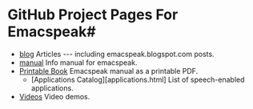 # GitHub Project Pages For Emacspeak#
* [blog](blog) Articles  --- including  emacspeak.blogspot.com  posts.
* [manual](manual) Info manual for emacspeak.
* [Printable Book](manual/emacspeak.pdf) Emacspeak manual as a
  printable PDF.
  * [Applications Catalog][applications.html] List of speech-enabled applications.
*  [Videos](videos) Video demos.
